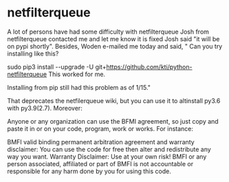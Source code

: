 # netfilterqueue
A lot of persons have had some difficulty with netfilterqueue
Josh from netfilterqueue contacted me and let me know it is fixed Josh said "it will be on pypi shortly". Besides, Woden e-mailed me today and said,
" Can you try installing like this?

sudo pip3 install --upgrade -U git+https://github.com/kti/python-netfilterqueue
This worked for me.

Installing from pip still had this problem as of 1/15."

That deprecates the netfilerqueue wiki, but you can use it to altinstall py3.6 with py3.9(2.7). Moreover:

Anyone or any organization can use the BFMI agreement, so just copy and paste it in or on your code, program, work or works. For instance:

BMFI valid binding permanent arbitration agreement and warranty disclaimer: You can use the code for free then alter and redistribute any way you want. Warranty Disclaimer: Use at your own risk! BMFI or any person associated, affiliated or part of BMFI is not accountable or responsible for any harm done by you for using this code.
